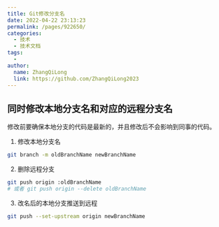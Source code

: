 ```yaml
---
title: Git修改分支名
date: 2022-04-22 23:13:23
permalink: /pages/922650/
categories:
  - 技术
  - 技术文档
tags:
  -
author:
  name: ZhangQiLong
  link: https://github.com/ZhangQiLong2023
---
```


## 同时修改本地分支名和对应的远程分支名

修改前要确保本地分支的代码是最新的，并且修改后不会影响到同事的代码。

1. 修改本地分支名

```sh
git branch -m oldBranchName newBranchName
```

2. 删除远程分支

```sh
git push origin :oldBranchName
# 或者 git push origin --delete oldBranchName
```

3. 改名后的本地分支推送到远程

```sh
git push --set-upstream origin newBranchName
```
